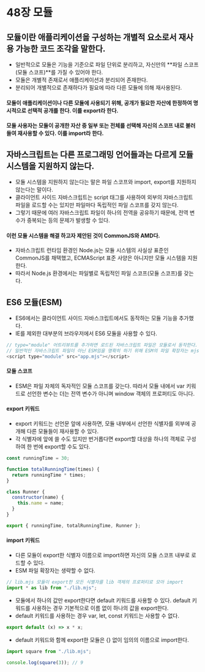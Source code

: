 # 48장 모듈

## 모듈이란 애플리케이션을 구성하는 개별적 요소로서 재사용 가능한 코드 조각을 말한다.

- 일반적으로 모듈은 기능을 기준으로 파일 단위로 분리하고, 자신만의 **파일 스코프(모듈 스코프)**를 가질 수 있어야 한다.
- 모듈은 개별적 존재로서 애플리케이션과 분리되어 존재한다.
- 분리되어 개별적으로 존재하다가 필요에 따라 다른 모듈에 의해 재사용된다.

#### 모듈이 애플리케이션이나 다른 모듈에 사용되기 위해, 공개가 필요한 자산에 한정하여 명시적으로 선택적 공개를 한다. 이를 export라 한다.

#### 모듈 사용자는 모듈이 공개한 자산 중 일부 또는 전체를 선택해 자신의 스코프 내로 불러들여 재사용할 수 있다. 이를 import라 한다.

## 자바스크립트는 다른 프로그래밍 언어들과는 다르게 모듈 시스템을 지원하지 않는다.

- 모듈 시스템을 지원하지 않는다는 말은 파일 스코프와 import, export를 지원하지 않는다는 말이다.
- 클라이언트 사이드 자바스크립트는 script 태그를 사용하여 외부의 자바스크립트 파일을 로드할 수는 있지만 파일마다 독립적인 파일 스코프를 갖지 않는다.
- 그렇기 때문에 여러 자바스크립트 파일이 하나의 전역을 공유하기 때문에, 전역 변수가 중복되는 등의 문제가 발생할 수 있다.

#### 이런 모듈 시스템을 해결 하고자 제안된 것이 CommonJS와 AMD다.

- 자바스크립트 런타임 환경인 Node.js는 모듈 시스템의 사실상 표준인 CommonJS를 채택했고, ECMAScript 표준 사양은 아니지만 모듈 시스템을 지원한다.
- 따라서 Node.js 환경에서는 파일별로 독립적인 파일 스코프(모듈 스코프)를 갖는다.

## ES6 모듈(ESM)

- ES6에서는 클라이언트 사이드 자바스크립트에서도 동작하는 모듈 기능을 추가했다.
- IE를 제외한 대부분의 브라우저에서 ES6 모듈을 사용할 수 있다.

```javascript
// type="module" 어트리뷰트를 추가하면 로드된 자바스크립트 파일은 모듈로서 동작한다.
// 일반적인 자바스크립트 파일이 아닌 ESM임을 명확히 하기 위해 ESM의 파일 확장자는 mjs를 사용할 것을 권장한다.
<script type="module" src="app.mjs"></script>
```

#### 모듈 스코프

- ESM은 파일 자체의 독자적인 모듈 스코프를 갖는다. 따라서 모듈 내에서 var 키워드로 선언한 변수는 더는 전역 변수가 아니며 window 객체의 프로퍼티도 아니다.

#### export 키워드

- export 키워드는 선언문 앞에 사용하면, 모듈 내부에서 선언한 식별자를 외부에 공개해 다른 모듈들이 재사용할 수 있다.
- 각 식별자에 앞에 쓸 수도 있지만 번거롭다면 export할 대상을 하나의 객체로 구성하여 한 번에 export할 수도 있다.

```javascript
const runningTime = 30;

function totalRunningTime(times) {
  return runningTime * times;
}

class Runner {
  constructor(name) {
    this.name = name;
  }
}

export { runningTime, totalRunningTime, Runner };
```

#### import 키워드

- 다른 모듈이 export한 식별자 이름으로 import하면 자신의 모듈 스코프 내부로 로드할 수 있다.
- ESM 파일 확장자는 생략할 수 없다.

```javascript
// lib.mjs 모듈이 export한 모든 식별자를 lib 객체의 프로퍼티로 모아 import
import * as lib from "./lib.mjs";
```

- 모듈에서 하나의 값만 export한다면 default 키워드를 사용할 수 있다. default 키워드를 사용하는 경우 기본적으로 이름 없이 하나의 값을 export한다.
- default 키워드를 사용하는 경우 var, let, const 키워드는 사용할 수 없다.

```javascript
export default (x) => x * x;
```

- default 키워드와 함께 export한 모듈은 {} 없이 임의의 이름으로 import한다.

```javascript
import square from "./lib.mjs";

console.log(square(3)); // 9
```
